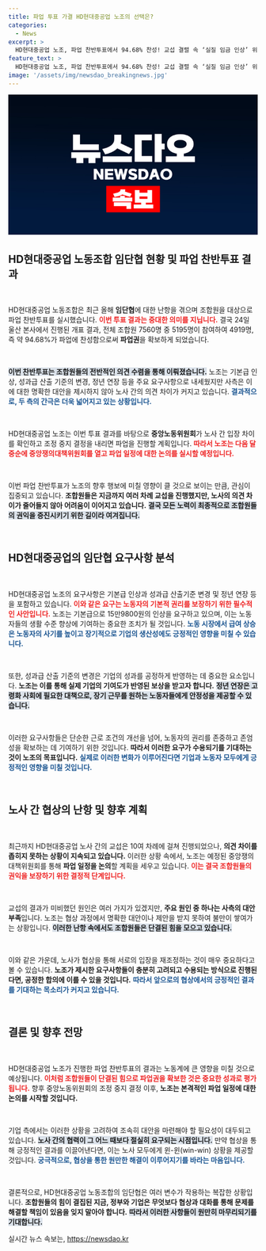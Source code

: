 ```yaml
---
title: 파업 투표 가결 HD현대중공업 노조의 선택은?
categories:
  - News
excerpt: >
  HD현대중공업 노조, 파업 찬반투표에서 94.68% 찬성! 교섭 결렬 속 ‘실질 임금 인상’ 위한 불가피한 결정이 내려졌다. 과연 노측의 요구는 어떻게 변화할까? 클릭으로 자세한 소식을 확인하세요!
feature_text: >
  HD현대중공업 노조, 파업 찬반투표에서 94.68% 찬성! 교섭 결렬 속 ‘실질 임금 인상’ 위한 불가피한 결정이 내려졌다. 과연 노측의 요구는 어떻게 변화할까? 클릭으로 자세한 소식을 확인하세요!
image: '/assets/img/newsdao_breakingnews.jpg'
---
```


<p><img src="/assets/img/newsdao_breakingnews.jpg" alt="ontimetimes 속보" /></p>

<h2 data-ke-size="size26">HD현대중공업 노동조합 임단협 현황 및 파업 찬반투표 결과</h2>

<p data-ke-size="size16">&nbsp;</p> HD현대중공업 노동조합은 최근 올해 <b>임단협</b>에 대한 난항을 겪으며 조합원을 대상으로 파업 찬반투표를 실시했습니다. <b><span style="color: #ee2323;">이번 투표 결과는 중대한 의미를 지닙니다.</span></b> 결국 24일 울산 본사에서 진행된 개표 결과, 전체 조합원 7560명 중 5195명이 참여하여 4919명, 즉 약 94.68%가 파업에 찬성함으로써 <b>파업권</b>을 확보하게 되었습니다.

<p data-ke-size="size16">&nbsp;</p>

<p><b><span style="background-color: #21538527;">이번 찬반투표는 조합원들의 전반적인 의견 수렴을 통해 이뤄졌습니다.</span></b> 노조는 기본급 인상, 성과급 산출 기준의 변경, 정년 연장 등을 주요 요구사항으로 내세웠지만 사측은 이에 대한 명확한 대안을 제시하지 않아 노사 간의 의견 차이가 커지고 있습니다. <b><span style="color: #1a5490;">결과적으로, 두 측의 간극은 더욱 넓어지고 있는 상황입니다.</span></b> </p>

<p data-ke-size="size16">&nbsp;</p>

<p>HD현대중공업 노조는 이번 투표 결과를 바탕으로 <b>중앙노동위원회</b>가 노사 간 입장 차이를 확인하고 조정 중지 결정을 내리면 파업을 진행할 계획입니다. <b><span style="color: #ee2323;">따라서 노조는 다음 달 중순에 중앙쟁의대책위원회를 열고 파업 일정에 대한 논의를 실시할 예정입니다.</span></b> </p>

<p data-ke-size="size16">&nbsp;</p>

<p>이번 파업 찬반투표가 노조의 향후 행보에 미칠 영향이 클 것으로 보이는 만큼, 관심이 집중되고 있습니다. <b>조합원들은 지금까지 여러 차례 교섭을 진행했지만, 노사의 의견 차이가 줄어들지 않아 어려움이 이어지고 있습니다.</b> <b><span style="background-color: #21538527;">결국 모든 노력이 최종적으로 조합원들의 권익을 증진시키기 위한 길이라 여겨집니다.</span></b> </p>

<p data-ke-size="size16">&nbsp;</p>

<h2 data-ke-size="size26">HD현대중공업의 임단협 요구사항 분석</h2>

<p data-ke-size="size16">&nbsp;</p> HD현대중공업 노조의 요구사항은 기본급 인상과 성과급 산출기준 변경 및 정년 연장 등을 포함하고 있습니다. <b><span style="color: #ee2323;">이와 같은 요구는 노동자의 기본적 권리를 보장하기 위한 필수적인 사안입니다.</span></b> 노조는 기본급으로 15만9800원의 인상을 요구하고 있으며, 이는 노동자들의 생활 수준 향상에 기여하는 중요한 조치가 될 것입니다. <b><span style="color: #1a5490;">노동 시장에서 급여 상승은 노동자의 사기를 높이고 장기적으로 기업의 생산성에도 긍정적인 영향을 미칠 수 있습니다.</span></b>

<p data-ke-size="size16">&nbsp;</p>

<p>또한, 성과급 산출 기준의 변경은 기업의 성과를 공정하게 반영하는 데 중요한 요소입니다. <b>노조는 이를 통해 실제 기업의 기여도가 반영된 보상을 받고자 합니다.</b> <b><span style="background-color: #21538527;">정년 연장은 고령화 사회에 필요한 대책으로, 장기 근무를 원하는 노동자들에게 안정성을 제공할 수 있습니다.</span></b> </p>

<p data-ke-size="size16">&nbsp;</p>

<p>이러한 요구사항들은 단순한 근로 조건의 개선을 넘어, 노동자의 권리를 존중하고 존엄성을 확보하는 데 기여하기 위한 것입니다. <b>따라서 이러한 요구가 수용되기를 기대하는 것이 노조의 목표입니다.</b> <b><span style="color: #1a5490;">실제로 이러한 변화가 이루어진다면 기업과 노동자 모두에게 긍정적인 영향을 미칠 것입니다.</span></b></p>

<p data-ke-size="size16">&nbsp;</p>

<h2 data-ke-size="size26">노사 간 협상의 난항 및 향후 계획</h2>

<p data-ke-size="size16">&nbsp;</p> 최근까지 HD현대중공업 노사 간의 교섭은 10여 차례에 걸쳐 진행되었으나, <b>의견 차이를 좁히지 못하는 상황이 지속되고 있습니다.</b> 이러한 상황 속에서, 노조는 예정된 중앙쟁의대책위원회를 통해 <b>파업 일정을 논의</b>할 계획을 세우고 있습니다. <b><span style="color: #ee2323;">이는 결국 조합원들의 권익을 보장하기 위한 결정적 단계입니다.</span></b>

<p data-ke-size="size16">&nbsp;</p>

<p>교섭의 결과가 미비했던 원인은 여러 가지가 있겠지만, <b>주요 원인 중 하나는 사측의 대안 부족</b>입니다. 노조는 협상 과정에서 명확한 대안이나 제안을 받지 못하여 불만이 쌓여가는 상황입니다. <b><span style="background-color: #21538527;">이러한 난항 속에서도 조합원들은 단결된 힘을 모으고 있습니다.</span></b> </p>

<p data-ke-size="size16">&nbsp;</p>

<p>이와 같은 가운데, 노사가 협상을 통해 서로의 입장을 재조정하는 것이 매우 중요하다고 볼 수 있습니다. <b>노조가 제시한 요구사항들이 충분히 고려되고 수용되는 방식으로 진행된다면, 공정한 합의에 이를 수 있을 것입니다.</b> <b><span style="color: #1a5490;">따라서 앞으로의 협상에서의 긍정적인 결과를 기대하는 목소리가 커지고 있습니다.</span></b></p>

<p data-ke-size="size16">&nbsp;</p>

<h2 data-ke-size="size26">결론 및 향후 전망</h2>

<p data-ke-size="size16">&nbsp;</p> HD현대중공업 노조가 진행한 파업 찬반투표의 결과는 노동계에 큰 영향을 미칠 것으로 예상됩니다. <b><span style="color: #ee2323;">이처럼 조합원들이 단결된 힘으로 파업권을 확보한 것은 중요한 성과로 평가됩니다.</span></b> 향후 중앙노동위원회의 조정 중지 결정 이후, <b>노조는 본격적인 파업 일정에 대한 논의를 시작할 것입니다.</b> 

<p data-ke-size="size16">&nbsp;</p>

<p>기업 측에서는 이러한 상황을 고려하여 조속히 대안을 마련해야 할 필요성이 대두되고 있습니다. <b><span style="background-color: #21538527;">노사 간의 협력이 그 어느 때보다 절실히 요구되는 시점입니다.</span></b> 만약 협상을 통해 긍정적인 결과를 이끌어낸다면, 이는 노사 모두에게 윈-윈(win-win) 상황을 제공할 것입니다. <b><span style="color: #1a5490;">궁극적으로, 협상을 통한 원만한 해결이 이루어지기를 바라는 마음입니다.</span></b></p>

<p data-ke-size="size16">&nbsp;</p> 

<p>결론적으로, HD현대중공업 노동조합의 임단협은 여러 변수가 작용하는 복잡한 상황입니다. <b>조합원들의 힘이 결집된 지금, 정부와 기업은 무엇보다 협상과 대화를 통해 문제를 해결할 책임이 있음을 잊지 말아야 합니다.</b> <b><span style="background-color: #21538527;">따라서 이러한 사항들이 원만히 마무리되기를 기대합니다.</span></b></p>
실시간 뉴스 속보는, <a href="https://newsdao.kr" rel="dofollow">https://newsdao.kr</a>


